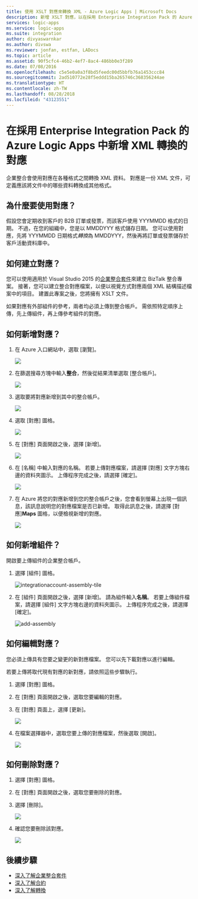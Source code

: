 ```yaml
---
title: 使用 XSLT 對應來轉換 XML - Azure Logic Apps | Microsoft Docs
description: 新增 XSLT 對應，以在採用 Enterprise Integration Pack 的 Azure Logic Apps 中轉換 XML
services: logic-apps
ms.service: logic-apps
ms.suite: integration
author: divyaswarnkar
ms.author: divswa
ms.reviewer: jonfan, estfan, LADocs
ms.topic: article
ms.assetid: 90f5cfc4-46b2-4ef7-8ac4-486bb0e3f289
ms.date: 07/08/2016
ms.openlocfilehash: c5e5e0a0a3f8bd5feedc00d5bbfb76a1453ccc84
ms.sourcegitcommit: 2ad510772e28f5eddd15ba265746c368356244ae
ms.translationtype: HT
ms.contentlocale: zh-TW
ms.lasthandoff: 08/28/2018
ms.locfileid: "43123551"
---
```

# <a name="add-maps-for-xml-transformation-in-azure-logic-apps-with-enterprise-integration-pack"></a>在採用 Enterprise Integration Pack 的 Azure Logic Apps 中新增 XML 轉換的對應

企業整合會使用對應在各種格式之間轉換 XML 資料。 對應是一份 XML 文件，可定義應該將文件中的哪些資料轉換成其他格式。 

## <a name="why-use-maps"></a>為什麼要使用對應？

假設您會定期收到客戶的 B2B 訂單或發票，而該客戶使用 YYYMMDD 格式的日期。 不過，在您的組織中，您是以 MMDDYYY 格式儲存日期。 您可以使用對應，先將 YYYMMDD 日期格式*轉換*為 MMDDYYY，然後再將訂單或發票儲存於客戶活動資料庫中。


## <a name="how-do-i-create-a-map"></a>如何建立對應？

您可以使用適用於 Visual Studio 2015 的[企業整合套件](logic-apps-enterprise-integration-overview.md "了解企業整合套件")來建立 BizTalk 整合專案。 接著，您可以建立整合對應檔案，以便以視覺方式對應兩個 XML 結構描述檔案中的項目。 建置此專案之後，您將擁有 XSLT 文件。

如果對應有外部組件的參考，兩者均必須上傳到整合帳戶。 需依照特定順序上傳，先上傳組件，再上傳參考組件的對應。


## <a name="how-do-i-add-a-map"></a>如何新增對應？

1. 在 Azure 入口網站中，選取 [瀏覽]。

    ![](./media/logic-apps-enterprise-integration-overview/overview-1.png)

2. 在篩選搜尋方塊中輸入**整合**，然後從結果清單選取 [整合帳戶]。

    ![](./media/logic-apps-enterprise-integration-overview/overview-2.png)

3. 選取要將對應新增到其中的整合帳戶。

    ![](./media/logic-apps-enterprise-integration-overview/overview-3.png)

4. 選取 [對應] 圖格。

    ![](./media/logic-apps-enterprise-integration-maps/map-1.png)

5. 在 [對應] 頁面開啟之後，選擇 [新增]。

    ![](./media/logic-apps-enterprise-integration-maps/map-2.png)  

6. 在 [名稱] 中輸入對應的名稱。 若要上傳對應檔案，請選擇 [對應] 文字方塊右邊的資料夾圖示。 上傳程序完成之後，請選擇 [確定]。

    ![](./media/logic-apps-enterprise-integration-maps/map-3.png)

7. 在 Azure 將您的對應新增到您的整合帳戶之後，您會看到螢幕上出現一個訊息，該訊息說明您的對應檔案是否已新增。 取得此訊息之後，請選擇 [對應]**Maps** 圖格，以便檢視新增的對應。

    ![](./media/logic-apps-enterprise-integration-maps/map-4.png)


## <a name="how-do-i-add-an-assembly"></a>如何新增組件？
開啟要上傳組件的企業整合帳戶。

1. 選擇 [組件] 圖格。

    ![integrationaccount-assembly-tile](./media/logic-apps-enterprise-integration-maps/assemblytile.png)

2. 在 [組件] 頁面開啟之後，選擇 [新增]。 請為組件輸入**名稱**。 若要上傳組件檔案，請選擇 [組件] 文字方塊右邊的資料夾圖示。 上傳程序完成之後，請選擇 [確定]。

    ![add-assembly](./media/logic-apps-enterprise-integration-maps/assemblyfile.png)


## <a name="how-do-i-edit-a-map"></a>如何編輯對應？

您必須上傳具有您要之變更的新對應檔案。 您可以先下載對應以進行編輯。

若要上傳將取代現有對應的新對應，請依照這些步驟執行。

1. 選擇 [對應] 圖格。

2. 在 [對應] 頁面開啟之後，選取您要編輯的對應。

3. 在 [對應] 頁面上，選擇 [更新]。

    ![](./media/logic-apps-enterprise-integration-maps/edit-1.png)

4. 在檔案選擇器中，選取您要上傳的對應檔案，然後選取 [開啟]。

    ![](./media/logic-apps-enterprise-integration-maps/edit-2.png)

## <a name="how-to-delete-a-map"></a>如何刪除對應？

1. 選擇 [對應] 圖格。

2. 在 [對應] 頁面開啟之後，選取您要刪除的對應。

3. 選擇 [刪除]。

    ![](./media/logic-apps-enterprise-integration-maps/delete.png)

4. 確認您要刪除該對應。

    ![](./media/logic-apps-enterprise-integration-maps/delete-confirmation-1.png)

## <a name="next-steps"></a>後續步驟
* [深入了解企業整合套件](logic-apps-enterprise-integration-overview.md "了解企業整合套件")  
* [深入了解合約](../logic-apps/logic-apps-enterprise-integration-agreements.md "了解企業整合合約")  
* [深入了解轉換](logic-apps-enterprise-integration-transform.md "了解企業整合轉換")  

